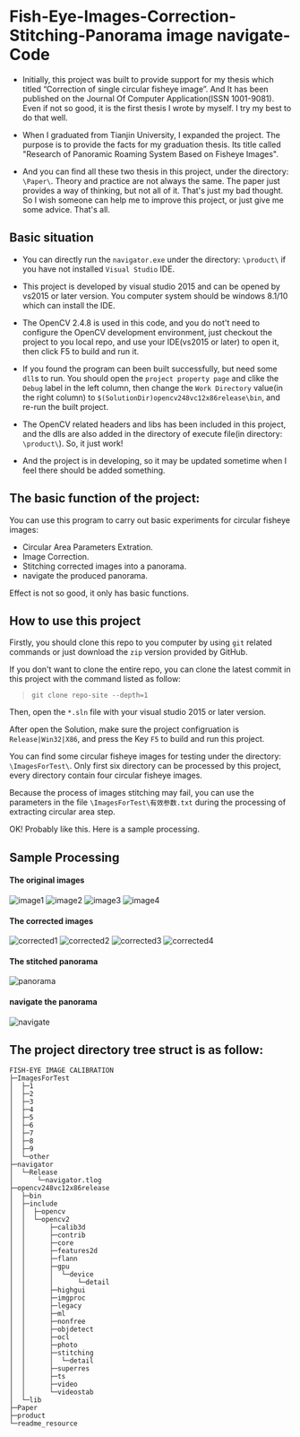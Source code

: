 # Fish-Eye-Images-Correction-Stitching-Panorama image navigate-Code

- Initially, this project was built to provide support for my thesis which titled “Correction of single circular fisheye image”. And It has been published on the Journal Of Computer Application(ISSN 1001-9081). Even if not so good, it is the first thesis I wrote by myself. I try my best to do that well.

- When I graduated from Tianjin University, I expanded the project. The purpose is to provide the facts for my graduation thesis. Its title called "Research of Panoramic Roaming System Based on Fisheye Images".

- And you can find all these two thesis in this project, under the directory: `\Paper\`. Theory and practice are not always the same. The paper just provides a way of thinking, but not all of it. That's just my bad thought. So I wish someone can help me to improve this project, or just give me some advice. That's all.

## Basic situation

* You can directly run the `navigator.exe` under the directory: `\product\` if you have not installed `Visual Studio` IDE.

* This project is developed by visual studio 2015 and can be opened by vs2015 or later version. You computer system should be windows 8.1/10 which can install the IDE.

* The OpenCV 2.4.8 is used in this code, and you do not't need to configure the OpenCV development environment, just checkout the project to you local repo, and use your IDE(vs2015 or later) to open it, then click F5 to build and run it.

* If you found the program can been built successfully, but need some `dll`s to run. You should open the `project property page` and clike the `Debug` label in the left column, then change the `Work Directory` value(in the right column) to `$(SolutionDir)opencv248vc12x86release\bin`, and re-run the built project.

* The OpenCV related headers and libs has been included in this project, and the dlls are also added in the directory of execute file(in directory: `\product\`). So, it just work!

* And the project is in developing, so it may be updated sometime when I feel there should be added something.

## The basic function of the project:
You can use this program to carry out basic experiments for circular fisheye images:

* Circular Area Parameters Extration.
* Image Correction.
* Stitching corrected images into a panorama.
* navigate the produced panorama.

Effect is not so good, it only has basic functions.

## How to use this project
Firstly, you should clone this repo to you computer by using `git` related commands or just download the `zip` version provided by GitHub.

If you don't want to clone the entire repo, you can clone the latest commit in this project with the command listed as follow:

> `git clone repo-site --depth=1`

Then, open the `*.sln` file with your visual studio 2015 or later version.

After open the Solution, make sure the project configruation is `Release|Win32|X86`, and press the Key `F5` to build and run this project. 

You can find some circular fisheye images for testing under the directory: `\ImagesForTest\`. Only first six directory can be processed by this project, every directory contain four circular fisheye images.

Because the process of images stitching may fail, you can use the parameters in the file `\ImagesForTest\有效参数.txt` during the processing of extracting circular area step.

OK! Probably like this. Here is a sample processing.

## Sample Processing

#### The original images
![image1](https://github.com/wangzhizhou2014GitHub/Fish-eye-Image-Correction-Code/blob/master/readme_resource/1.JPG)
![image2](https://github.com/wangzhizhou2014GitHub/Fish-eye-Image-Correction-Code/blob/master/readme_resource/2.JPG)
![image3](https://github.com/wangzhizhou2014GitHub/Fish-eye-Image-Correction-Code/blob/master/readme_resource/3.JPG)
![image4](https://github.com/wangzhizhou2014GitHub/Fish-eye-Image-Correction-Code/blob/master/readme_resource/4.JPG)
#### The corrected images
![corrected1](https://github.com/wangzhizhou2014GitHub/Fish-eye-Image-Correction-Code/blob/master/readme_resource/corrected0.jpg)
![corrected2](https://github.com/wangzhizhou2014GitHub/Fish-eye-Image-Correction-Code/blob/master/readme_resource/corrected1.jpg)
![corrected3](https://github.com/wangzhizhou2014GitHub/Fish-eye-Image-Correction-Code/blob/master/readme_resource/corrected2.jpg)
![corrected4](https://github.com/wangzhizhou2014GitHub/Fish-eye-Image-Correction-Code/blob/master/readme_resource/corrected3.jpg)
#### The stitched panorama
![panorama](https://github.com/wangzhizhou2014GitHub/Fish-eye-Image-Correction-Code/blob/master/readme_resource/panorama.jpg)
#### navigate the panorama
![navigate](https://github.com/wangzhizhou2014GitHub/Fish-eye-Image-Correction-Code/blob/master/readme_resource/navigate.jpg)
## The project directory tree struct is as follow:
```
FISH-EYE IMAGE CALIBRATION
├─ImagesForTest
│  ├─1
│  ├─2
│  ├─3
│  ├─4
│  ├─5
│  ├─6
│  ├─7
│  ├─8
│  ├─9
│  └─other
├─navigator
│  └─Release
│      └─navigator.tlog
├─opencv248vc12x86release
│  ├─bin
│  ├─include
│  │  ├─opencv
│  │  └─opencv2
│  │      ├─calib3d
│  │      ├─contrib
│  │      ├─core
│  │      ├─features2d
│  │      ├─flann
│  │      ├─gpu
│  │      │  └─device
│  │      │      └─detail
│  │      ├─highgui
│  │      ├─imgproc
│  │      ├─legacy
│  │      ├─ml
│  │      ├─nonfree
│  │      ├─objdetect
│  │      ├─ocl
│  │      ├─photo
│  │      ├─stitching
│  │      │  └─detail
│  │      ├─superres
│  │      ├─ts
│  │      ├─video
│  │      └─videostab
│  └─lib
├─Paper
├─product
└─readme_resource
```




